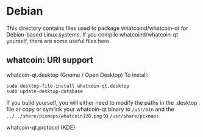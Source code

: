 
Debian
====================
This directory contains files used to package whatcoind/whatcoin-qt
for Debian-based Linux systems. If you compile whatcoind/whatcoin-qt yourself, there are some useful files here.

## whatcoin: URI support ##


whatcoin-qt.desktop  (Gnome / Open Desktop)
To install:

	sudo desktop-file-install whatcoin-qt.desktop
	sudo update-desktop-database

If you build yourself, you will either need to modify the paths in
the .desktop file or copy or symlink your whatcoin-qt binary to `/usr/bin`
and the `../../share/pixmaps/whatcoin128.png` to `/usr/share/pixmaps`

whatcoin-qt.protocol (KDE)

